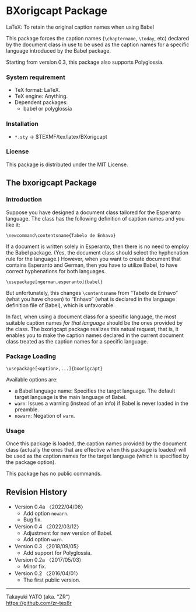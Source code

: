 BXorigcapt Package
==================

LaTeX: To retain the original caption names when using Babel

This package forces the caption names (`\chaptername`, `\today`, etc)
declared by the document class in use to be used as the caption names
for a specific language introduced by the Babel package.

Starting from version 0.3, this package also supports Polyglossia.
                                                            
### System requirement

  * TeX format: LaTeX.
  * TeX engine: Anything.
  * Dependent packages:
      - babel or polyglossia

### Installation

  - `*.sty` → $TEXMF/tex/latex/BXorigcapt

### License

This package is distributed under the MIT License.

The bxorigcapt Package
----------------------

### Introduction

Suppose you have designed a document class tailored for the Esperanto
language. The class has the following definition of caption names and you
like it:

    \newcommand\contentsname{Tabelo de Enhavo}

If a document is written solely in Esperanto, then there is no need to
employ the Babel package. (Yes, the document class should select the
hyphenation rule for the language.)  However, when you want to create
document that contains Esperanto and German, then you have to utilize
Babel, to have correct hyphenations for both languages.

    \usepackage[ngerman,esperanto]{babel}

But unfortunately, this changes `\contentsname` from “Tabelo de Enhavo”
(what you have chosen) to “Enhavo” (what is declared in the language
definition file of Babel), which is unfavorable.

In fact, when using a document class for a specific language, the most
suitable caption names *for that language* should be the ones provided by
the class. The bxorigcapt package realizes this natual request, that is,
it enables you to make the caption names declared in the current document
class treated as the caption names for a specific language.

### Package Loading

    \usepackage[<option>,...]{bxorigcapt}

Available options are:

  - a Babel language name: Specifies the target language. The default
    target language is the main language of Babel.
  - `warn`: Issues a warning (instead of an info) if Babel is never
    loaded in the preamble.
  - `nowarn`: Negation of `warn`.

### Usage

Once this package is loaded, the caption names provided by the document
class (actually the ones that are effective when this package is loaded)
will be used as the caption names for the target language (which is
specified by the package option).

This package has no public commands.


Revision History
----------------

  * Version 0.4a 〈2022/04/08〉
      - Add option `nowarn`.
      - Bug fix.
  * Version 0.4  〈2022/03/12〉
      - Adjustment for new version of Babel.
      - Add option `warn`.
  * Version 0.3  〈2018/09/05〉
      - Add support for Polyglossia.
  * Version 0.2a 〈2017/05/03〉
      - Minor fix.
  * Version 0.2  〈2016/04/01〉
      - The first public version.

--------------------
Takayuki YATO (aka. "ZR")  
https://github.com/zr-tex8r
